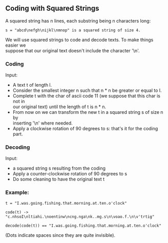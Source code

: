 ## Coding with Squared Strings

A squared string has n lines, each substring being n characters long: 

    s = "abcd\nefgh\nijkl\nmnop" is a squared string of size 4.

We will use squared strings to code and decode texts. To make things easier we  
suppose that our original text doesn't include the character '\n'.

### Coding

Input:

* A text t of length l.
* Consider the smallest integer n such that n * n be greater or equal to l.
* Complete t with the char of ascii code 11 (we suppose that this char is not in  
our original text) until the length of t is n * n.
* From now on we can transform the new t in a squared string s of size n by  
inserting '\n' where needed.
* Apply a clockwise rotation of 90 degrees to s: that's it for the coding part.

### Decoding

Input:

* a squared string s resulting from the coding
* Apply a counter-clockwise rotation of 90 degrees to s
* Do some cleaning to have the original text t

### Example:

    t = "I.was.going.fishing.that.morning.at.ten.o'clock"

    code(t) -> "c.nhsoI\nltiahi.\noentinw\ncng.nga\nk..mg.s\n\voao.f.\n\v'trtig"

    decode(code(t)) == "I.was.going.fishing.that.morning.at.ten.o'clock"

(Dots indicate spaces since they are quite invisible).
